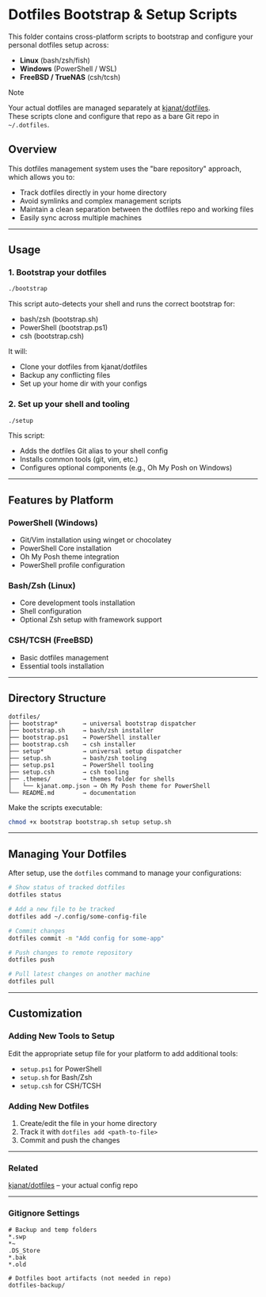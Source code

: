 # Dotfiles Bootstrap & Setup Scripts

This folder contains cross-platform scripts to bootstrap and configure your personal dotfiles setup across:

-   **Linux** (bash/zsh/fish)
-   **Windows** (PowerShell / WSL)
-   **FreeBSD / TrueNAS** (csh/tcsh)

> [!NOTE]
> Your actual dotfiles are managed separately at [kjanat/dotfiles](https://github.com/kjanat/dotfiles).  
> These scripts clone and configure that repo as a bare Git repo in `~/.dotfiles`.

## Overview

This dotfiles management system uses the "bare repository" approach, which allows you to:

-   Track dotfiles directly in your home directory
-   Avoid symlinks and complex management scripts
-   Maintain a clean separation between the dotfiles repo and working files
-   Easily sync across multiple machines

---

## Usage

### 1. Bootstrap your dotfiles

```bash
./bootstrap
```

This script auto-detects your shell and runs the correct bootstrap for:

-   bash/zsh (bootstrap.sh)
-   PowerShell (bootstrap.ps1)
-   csh (bootstrap.csh)

It will:

-   Clone your dotfiles from kjanat/dotfiles
-   Backup any conflicting files
-   Set up your home dir with your configs

### 2. Set up your shell and tooling

```bash
./setup
```

This script:

-   Adds the dotfiles Git alias to your shell config
-   Installs common tools (git, vim, etc.)
-   Configures optional components (e.g., Oh My Posh on Windows)

---

## Features by Platform

### PowerShell (Windows)

-   Git/Vim installation using winget or chocolatey
-   PowerShell Core installation
-   Oh My Posh theme integration
-   PowerShell profile configuration

### Bash/Zsh (Linux)

-   Core development tools installation
-   Shell configuration
-   Optional Zsh setup with framework support

### CSH/TCSH (FreeBSD)

-   Basic dotfiles management
-   Essential tools installation

---

## Directory Structure

```plaintext
dotfiles/
├── bootstrap*       → universal bootstrap dispatcher
├── bootstrap.sh     → bash/zsh installer
├── bootstrap.ps1    → PowerShell installer
├── bootstrap.csh    → csh installer
├── setup*           → universal setup dispatcher
├── setup.sh         → bash/zsh tooling
├── setup.ps1        → PowerShell tooling
├── setup.csh        → csh tooling
├── .themes/         → themes folder for shells
│   └── kjanat.omp.json → Oh My Posh theme for PowerShell
└── README.md        → documentation
```

Make the scripts executable:

```bash
chmod +x bootstrap bootstrap.sh setup setup.sh
```

---

## Managing Your Dotfiles

After setup, use the `dotfiles` command to manage your configurations:

```bash
# Show status of tracked dotfiles
dotfiles status

# Add a new file to be tracked
dotfiles add ~/.config/some-config-file

# Commit changes
dotfiles commit -m "Add config for some-app"

# Push changes to remote repository
dotfiles push

# Pull latest changes on another machine
dotfiles pull
```

---

## Customization

### Adding New Tools to Setup

Edit the appropriate setup file for your platform to add additional tools:

-   `setup.ps1` for PowerShell
-   `setup.sh` for Bash/Zsh
-   `setup.csh` for CSH/TCSH

### Adding New Dotfiles

1.  Create/edit the file in your home directory
2.  Track it with `dotfiles add <path-to-file>`
3.  Commit and push the changes

---

### Related

[kjanat/dotfiles](https://github.com/kjanat/dotfiles) – your actual config repo

---

### Gitignore Settings

```gitignore
# Backup and temp folders
*.swp
*~
.DS_Store
*.bak
*.old

# Dotfiles boot artifacts (not needed in repo)
dotfiles-backup/
```
